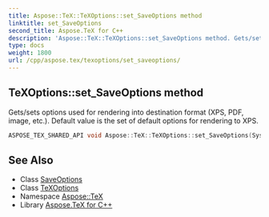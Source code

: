 ```yaml
---
title: Aspose::TeX::TeXOptions::set_SaveOptions method
linktitle: set_SaveOptions
second_title: Aspose.TeX for C++
description: 'Aspose::TeX::TeXOptions::set_SaveOptions method. Gets/sets options used for rendering into destination format (XPS, PDF, image, etc.). Default value is the set of default options for rendering to XPS in C++.'
type: docs
weight: 1800
url: /cpp/aspose.tex/texoptions/set_saveoptions/
---
```

## TeXOptions::set_SaveOptions method


Gets/sets options used for rendering into destination format (XPS, PDF, image, etc.). Default value is the set of default options for rendering to XPS.

```cpp
ASPOSE_TEX_SHARED_API void Aspose::TeX::TeXOptions::set_SaveOptions(System::SharedPtr<Aspose::TeX::Presentation::SaveOptions> value)
```

## See Also

* Class [SaveOptions](../../../aspose.tex.presentation/saveoptions/)
* Class [TeXOptions](../)
* Namespace [Aspose::TeX](../../)
* Library [Aspose.TeX for C++](../../../)
